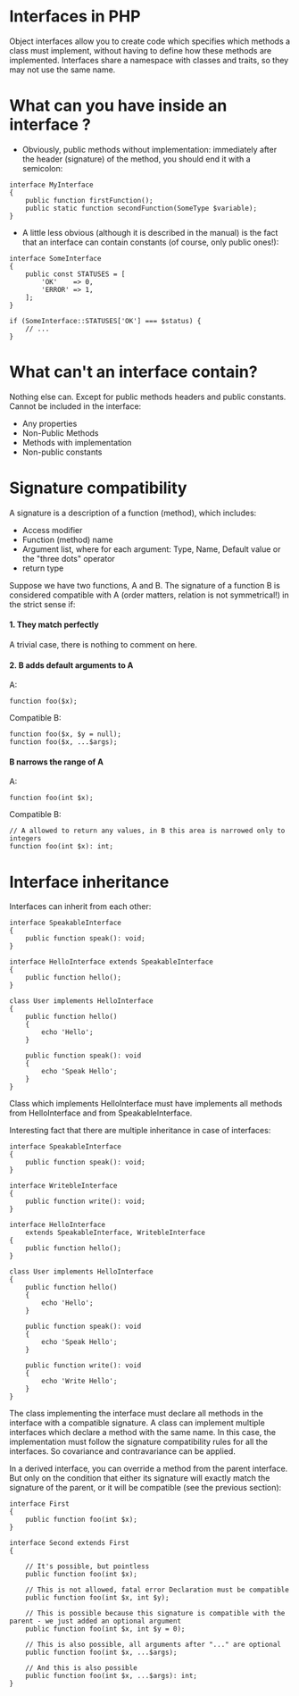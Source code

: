 # Interfaces in PHP

Object interfaces allow you to create code which specifies which methods a class must implement, without having to define how these methods are implemented. Interfaces share a namespace with classes and traits, so they may not use the same name.


# What can you have inside an interface ? 

- Obviously, public methods without implementation: immediately after the header (signature) of the method, you should end it with a semicolon:

```
interface MyInterface
{
    public function firstFunction();
    public static function secondFunction(SomeType $variable);
}
```


- A little less obvious (although it is described in the manual) is the fact that an interface can contain constants (of course, only public ones!):

```
interface SomeInterface
{
    public const STATUSES = [
        'OK'    => 0,
        'ERROR' => 1,
    ];
}

if (SomeInterface::STATUSES['OK'] === $status) {
    // ...
}
```

# What can't an interface contain?

Nothing else can. Except for public methods headers and public constants.
Cannot be included in the interface:
- Any properties
- Non-Public Methods
- Methods with implementation
- Non-public constants

# Signature compatibility

A signature is a description of a function (method), which includes:
- Access modifier
- Function (method) name
- Argument list, where for each argument: Type, Name, Default value or the "three dots" operator
- return type


Suppose we have two functions, A and B.
The signature of a function B is considered compatible with A (order matters, relation is not symmetrical!) in the strict sense if:

#### 1. They match perfectly

A trivial case, there is nothing to comment on here.

#### 2. B adds default arguments to A

A:
```
function foo($x);
```

Compatible B:
```
function foo($x, $y = null);
function foo($x, ...$args);
```


#### B narrows the range of A

A:

```
function foo(int $x);
```

Compatible B:
```
// A allowed to return any values, in B this area is narrowed only to integers
function foo(int $x): int;
```


# Interface inheritance

Interfaces can inherit from each other:

```
interface SpeakableInterface
{
    public function speak(): void;
}

interface HelloInterface extends SpeakableInterface
{
    public function hello();
}

class User implements HelloInterface
{    
    public function hello()
    {
        echo 'Hello';
    }
    
    public function speak(): void
    {
        echo 'Speak Hello';
    }
}
```

Class which implements HelloInterface must have implements all methods from HelloInterface and from SpeakableInterface.

Interesting fact that there are multiple inheritance in case of interfaces:

```
interface SpeakableInterface
{
    public function speak(): void;
}

interface WritebleInterface
{
    public function write(): void;
}

interface HelloInterface 
    extends SpeakableInterface, WritebleInterface
{
    public function hello();
}

class User implements HelloInterface
{    
    public function hello()
    {
        echo 'Hello';
    }
    
    public function speak(): void
    {
        echo 'Speak Hello';
    }
    
    public function write(): void
    {
        echo 'Write Hello';
    }
}
```

The class implementing the interface must declare all methods in the interface with a compatible signature. A class can implement multiple interfaces which declare a method with the same name. In this case, the implementation must follow the signature compatibility rules for all the interfaces. So covariance and contravariance can be applied.


In a derived interface, you can override a method from the parent interface. But only on the condition that either its signature will exactly match the signature of the parent, or it will be compatible (see the previous section):

```
interface First
{
    public function foo(int $x);
}

interface Second extends First
{

    // It's possible, but pointless
    public function foo(int $x);
    
    // This is not allowed, fatal error Declaration must be compatible
    public function foo(int $x, int $y);
    
    // This is possible because this signature is compatible with the parent - we just added an optional argument
    public function foo(int $x, int $y = 0);
    
    // This is also possible, all arguments after "..." are optional
    public function foo(int $x, ...$args);
    
    // And this is also possible
    public function foo(int $x, ...$args): int;
}
```
